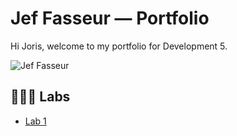# Jef Fasseur — Portfolio

Hi Joris, welcome to my portfolio for Development 5.

![Jef Fasseur](https://external-content.duckduckgo.com/iu/?u=https%3A%2F%2Fmedia.tenor.com%2Fimages%2F86c70882f41cf4f4469baa304958cc66%2Ftenor.gif&f=1&nofb=1)


## 👨🏻‍🔬 Labs
* [Lab 1](https://github.com/jeffasseur/dev5-lab1)
